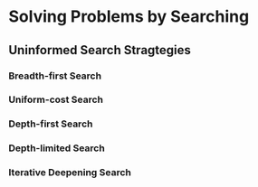 # Solving Problems by Searching

## Uninformed Search Stragtegies
### Breadth-first Search
### Uniform-cost Search
### Depth-first Search
### Depth-limited Search
### Iterative Deepening Search